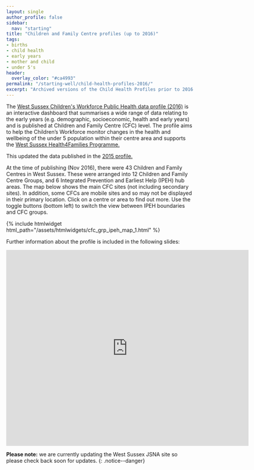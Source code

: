 ```yaml
---
layout: single
author_profile: false
sidebar:
  nav: "starting"
title: "Children and Family Centre profiles (up to 2016)"
tags:
- births
- child health
- early years
- mother and child
- under 5's
header:
  overlay_color: "#ca4993"
permalink: "/starting-well/child-health-profiles-2016/"
excerpt: "Archived versions of the Child Health Profiles prior to 2016."
---
```

The [West Sussex Children's Workforce Public Health data profile (2016)](http://jsna.westsussex.gov.uk/wp-content/uploads/2017/01/West-Sussex-Childrens-Workforce-JSNA-Data-Profiles-2016-Supporting-the-Health4Families-Programme-1.xlsx) is an interactive dashboard that summarises a wide range of data relating to the early years (e.g. demographic, socioeconomic, health and early years) and is published at Children and Family Centre (CFC) level. The profile aims to help the Children’s Workforce monitor changes in the health and wellbeing of the under 5 population within their centre area and supports the [West Sussex Health4Families Programme.](http://www.sussexcommunity.nhs.uk/services/servicedetails.htm?directoryID=22580)

This updated the data published in the [2015 profile.](http://jsna.westsussex.gov.uk/core-datasets/tools-resources/)

At the time of publishing (Nov 2016), there were 43 Children and Family Centres in West Sussex. These were arranged into 12 Children and Family Centre Groups, and 6 Integrated Prevention and Earliest Help (IPEH) hub areas. The map below shows the main CFC sites (not including secondary sites). In addition, some CFCs are mobile sites and so may not be displayed in their primary location. Click on a centre or area to find out more. Use the toggle buttons (bottom left) to switch the view between IPEH boundaries and CFC groups.

{% include htmlwidget html_path="/assets/htmlwidgets/cfc_grp_ipeh_map_1.html" %}

Further information about the profile is included in the following slides:

<embed src="http://jsna.westsussex.gov.uk/wp-content/uploads/2017/01/Overview-for-website.pdf" width="650" height="525"><br />
</embed>

**Please note:** we are currently updating the West Sussex JSNA site so please check back soon for updates.
{: .notice--danger}